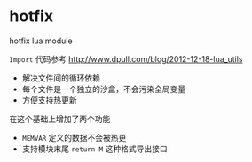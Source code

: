 # hotfix
hotfix lua module

`Import` 代码参考 http://www.dpull.com/blog/2012-12-18-lua_utils

- 解决文件间的循环依赖
- 每个文件是一个独立的沙盒，不会污染全局变量
- 方便支持热更新

在这个基础上增加了两个功能
- `MEMVAR` 定义的数据不会被热更
- 支持模块末尾 `return M` 这种格式导出接口
